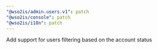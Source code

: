 ```yaml
---
"@wso2is/admin.users.v1": patch
"@wso2is/console": patch
"@wso2is/i18n": patch
---
```


Add support for users filtering based on the account status
